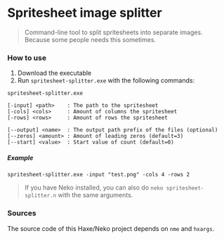 # Spritesheet image splitter

> Command-line tool to split spritesheets into separate images.  
> Because some people needs this sometimes.


### How to use

1. Download the executable
2. Run `spritesheet-splitter.exe` with the following commands:

```
spritesheet-splitter.exe

[-input] <path>    : The path to the spritesheet
[-cols] <cols>     : Amount of columns the spritesheet
[-rows] <rows>     : Amount of rows the spritesheet

[--output] <name>  : The output path prefix of the files (optional)
[--zeros] <amount> : Amount of leading zeros (default=3)
[--start] <value>  : Start value of count (default=0)
```

##### Example

`spritesheet-splitter.exe -input "test.png" -cols 4 -rows 2`


> If you have Neko installed, you can also do `neko spritesheet-splitter.n` with the same arguments.

### Sources

The source code of this Haxe/Neko project depends on `nme` and `hxargs`. 